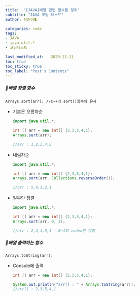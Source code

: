 ```yaml
---
title:  "[JAVA]배열 관련 함수들 정리"
subtitle: "JAVA 코딩 테스트"
author: 취준생🐈

categories: code
tags:
- JAVA
- java.util.*
- 코딩테스트

last_modified_at:   2020-11-11
toc: true
toc_sticky: true
toc_label: "Post's Contents"
---
```


##### 📝배열 정렬 함수 

`Arrays.sort(arr); //C++의 sort()함수와 유사`

- 기본은 오름차순

  ```java
  import java.util.*;

  int [] arr = new int[] {2,3,5,4,1};
  Arrays.sort(arr);

  //arr : 1,2,3,4,5
  ```
- 내림차순

  ```java
  import java.util.*;

  int [] arr = new int[] {2,3,5,4,1};
  Arrays.sort(arr, Collections.reverseOrder());

  //arr : 5,4,3,2,1
  ```
- 일부만 정렬

  ```java
  import java.util.*;

  int [] arr = new int[] {2,3,5,4,1};
  Arrays.sort(arr, 0, 3);

  //arr : 2,3,4,5,1 - 0~4의 index만 정렬
  ```

##### 📝배열 출력하는 함수

`Arrays.toString(arr);`

- Console에 출력

  ```java
  int [] arr = new int[] {2,3,5,4,1};

  System.out.println("arr[] : " + Arrays.toString(arr));
  //arr[] : 2,3,5,4,1
  ```
